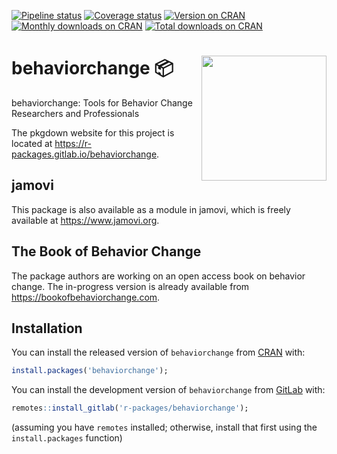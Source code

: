 
<!-- badges: start -->

[![Pipeline
status](https://gitlab.com/r-packages/behaviorchange/badges/prod/pipeline.svg)](https://gitlab.com/r-packages/behaviorchange/-/commits/prod)
[![Coverage
status](https://codecov.io/gl/r-packages/behaviorchange/branch/prod/graph/badge.svg)](https://app.codecov.io/gl/r-packages/behaviorchange?branch=prod)
[![Version on
CRAN](https://www.r-pkg.org/badges/version/behaviorchange?color=brightgreen)](https://cran.r-project.org/package=behaviorchange)
[![Monthly downloads on
CRAN](https://cranlogs.r-pkg.org/badges/last-month/behaviorchange?color=brightgreen)](https://cran.r-project.org/package=behaviorchange)
[![Total downloads on
CRAN](https://cranlogs.r-pkg.org/badges/grand-total/behaviorchange?color=brightgreen)](https://cran.r-project.org/package=behaviorchange)
<!-- badges: end -->

# <img src='img/hex-logo.png' align="right" height="200" /> behaviorchange 📦

behaviorchange: Tools for Behavior Change Researchers and Professionals

The pkgdown website for this project is located at
<https://r-packages.gitlab.io/behaviorchange>.

<!--------------------------------------------->
<!-- Start of a custom bit for every package -->
<!--------------------------------------------->

## jamovi

This package is also available as a module in jamovi, which is freely
available at <https://www.jamovi.org>.

## The Book of Behavior Change

The package authors are working on an open access book on behavior
change. The in-progress version is already available from
<https://bookofbehaviorchange.com>.

<!--------------------------------------------->
<!--  End of a custom bit for every package  -->
<!--------------------------------------------->

## Installation

You can install the released version of `behaviorchange` from
[CRAN](https://CRAN.R-project.org) with:

``` r
install.packages('behaviorchange');
```

You can install the development version of `behaviorchange` from
[GitLab](https://about.gitlab.com) with:

``` r
remotes::install_gitlab('r-packages/behaviorchange');
```

(assuming you have `remotes` installed; otherwise, install that first
using the `install.packages` function)
